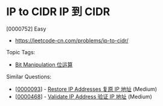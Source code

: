 # IP to CIDR IP 到 CIDR

[0000752] Easy

- https://leetcode-cn.com/problems/ip-to-cidr/

Topic Tags:

- [Bit Manipulation 位运算](https://leetcode-cn.com/tag/bit-manipulation/)

Similar Questions:

- [[0000093](https://leetcode-cn.com/problems/restore-ip-addresses/)] - [Restore IP Addresses 复原 IP 地址](./0000093.restore-ip-addresses.md) (Medium)
- [[0000468](https://leetcode-cn.com/problems/validate-ip-address/)] - [Validate IP Address 验证 IP 地址](./0000468.validate-ip-address.md) (Medium)
